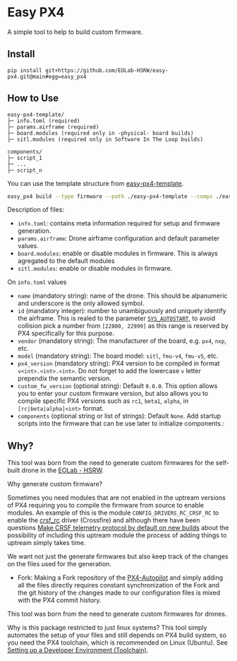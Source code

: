 # Easy PX4

A simple tool to help to build custom firmware.

## Install

```
pip install git+https://github.com/EOLab-HSRW/easy-px4.git@main#egg=easy_px4
```

## How to Use

```text
easy-px4-template/
├─ info.toml (required)
├─ params.airframe (required)
├─ board.modules (required only in -physical- board builds)
├─ sitl.modules (required only in Software In The Loop builds)

components/
├─ script_1
├─ ...
├─ script_n
```

You can use the template structure from [easy-px4-template](https://github.com/EOLab-HSRW/easy-px4-template).


```sh
easy_px4 build --type firmware --path ./easy-px4-template --comps ./easy-px4-template/components/
```


Description of files:
- `info.toml`: contains meta information required for setup and firmware generation.
- `params.airframe`: Drone airframe configuration and default parameter values.
- `board.modules`: enable or disable modules in firmware. This is always agregated to the default modules
- `sitl.modules`: enable or disable modules in firmware.

On `info.toml` values
- `name` (mandatory string): name of the drone. This should be alpanumeric and underscore is the only allowed symbol.
- `id` (mandatory integer): number to unambiguously and uniquely identify the airframe. This is realed to the parameter [`SYS_AUTOSTART`](https://docs.px4.io/main/en/advanced_config/parameter_reference.html#SYS_AUTOSTART), to avoid collision pick a number from `[22000, 22999]` as this range is reserved by PX4 specifically for this purpose.
- `vendor` (mandatory string): The manufacturer of the board, e.g. `px4`, `nxp`, etc.
- `model` (mandatory string): The board model: `sitl`, `fmu-v4`, `fmu-v5`, etc.
- `px4_version` (mandatory string): PX4 version to be compiled in format `v<int>.<int>.<int>`. Do not forget to add the lowercase `v` letter prependix the semantic version.
- `custom_fw_version` (optional string): Default `0.0.0`. This option allows you to enter your custom firmware version, but also allows you to compile specific PX4 versions such as `rc1`, `beta1`, `alpha`, in `[rc|beta|alpha]<int>` format.
- `components` (optional string or list of strings): Default `None`. Add startup scripts into the firmware that can be use later to initialize components.:

## Why?

This tool was born from the need to generate custom firmwares for the self-built drone in the [EOLab - HSRW](https://drones.eolab.de/).

Why generate custom firmware? 

Sometimes you need modules that are not enabled in the uptream versions of PX4 requiring you to compile the firmware from source to enable modules. An example of this is the module `CONFIG_DRIVERS_RC_CRSF_RC` to enable the [crsf_rc](https://docs.px4.io/main/en/modules/modules_driver_radio_control.html#crsf-rc) driver (Crossfire) and although there have been questions [Make CRSF telemetry protocol by default on new builds](https://github.com/PX4/PX4-Autopilot/issues/23829) about the possibility of including this uptream module the process of adding things to uptream simply takes time.

We want not just the generate firmwares but also keep track of the changes on the files used for the generation.
- Fork: Making a Fork repository of the [PX4-Autopilot](https://github.com/PX4/PX4-Autopilot) and simply adding all the files directly requires constant synchronization of the Fork and the git history of the changes made to our configuration files is mixed with the PX4 commit history.

This tool was born from the need to generate custom firmwares for drones.

Why is this package restricted to just linux systems?
This tool simply automates the setup of your files and still depends on PX4 build system, so you need the PX4 toolchain, which is recommended on Linux (Ubuntu). See [Setting up a Developer Environment (Toolchain)](https://docs.px4.io/main/en/dev_setup/dev_env.html).
